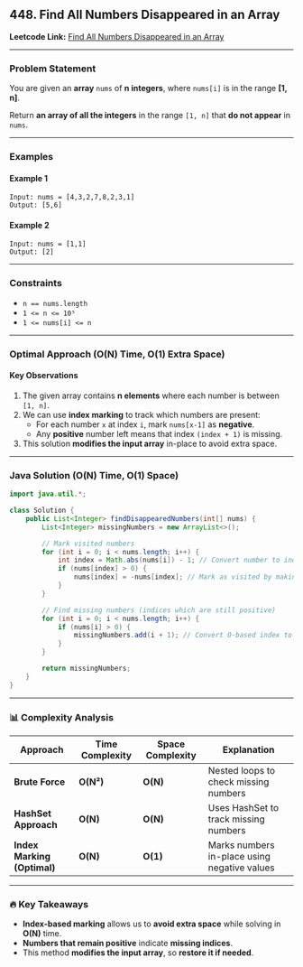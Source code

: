 ## **448. Find All Numbers Disappeared in an Array**
**Leetcode Link:** [Find All Numbers Disappeared in an Array](https://leetcode.com/problems/find-all-numbers-disappeared-in-an-array/)  

---

### **Problem Statement**
You are given an **array** `nums` of **n integers**, where `nums[i]` is in the range **[1, n]**. 

Return **an array of all the integers** in the range `[1, n]` that **do not appear** in `nums`.

---

### **Examples**
#### **Example 1**
```plaintext
Input: nums = [4,3,2,7,8,2,3,1]
Output: [5,6]
```
#### **Example 2**
```plaintext
Input: nums = [1,1]
Output: [2]
```

---

### **Constraints**
- `n == nums.length`
- `1 <= n <= 10⁵`
- `1 <= nums[i] <= n`

---

### **Optimal Approach (O(N) Time, O(1) Extra Space)**
#### **Key Observations**
1. The given array contains **n elements** where each number is between `[1, n]`.
2. We can use **index marking** to track which numbers are present:
   - For each number `x` at index `i`, mark `nums[x-1]` as **negative**.
   - Any **positive** number left means that index `(index + 1)` is missing.
3. This solution **modifies the input array** in-place to avoid extra space.

---

### **Java Solution (O(N) Time, O(1) Space)**
```java
import java.util.*;

class Solution {
    public List<Integer> findDisappearedNumbers(int[] nums) {
        List<Integer> missingNumbers = new ArrayList<>();

        // Mark visited numbers
        for (int i = 0; i < nums.length; i++) {
            int index = Math.abs(nums[i]) - 1; // Convert number to index (1-based to 0-based)
            if (nums[index] > 0) {
                nums[index] = -nums[index]; // Mark as visited by making it negative
            }
        }

        // Find missing numbers (indices which are still positive)
        for (int i = 0; i < nums.length; i++) {
            if (nums[i] > 0) {
                missingNumbers.add(i + 1); // Convert 0-based index to 1-based number
            }
        }

        return missingNumbers;
    }
}
```

---

### **📊 Complexity Analysis**
| **Approach**          | **Time Complexity** | **Space Complexity** | **Explanation** |
|----------------------|--------------------|---------------------|----------------|
| **Brute Force**      | **O(N²)**          | **O(N)**            | Nested loops to check missing numbers |
| **HashSet Approach** | **O(N)**           | **O(N)**            | Uses HashSet to track missing numbers |
| **Index Marking (Optimal)** | **O(N)**    | **O(1)**            | Marks numbers in-place using negative values |

---

### **🔥 Key Takeaways**
- **Index-based marking** allows us to **avoid extra space** while solving in **O(N)** time.
- **Numbers that remain positive** indicate **missing indices**.
- This method **modifies the input array**, so **restore it if needed**.

